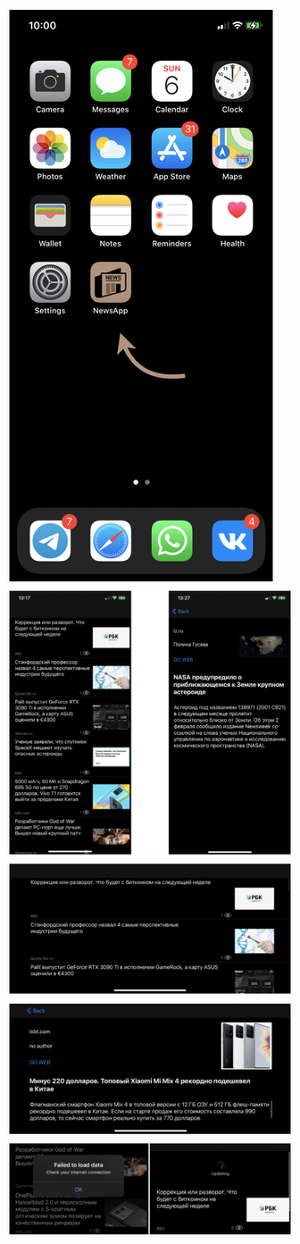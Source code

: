 
![Image alt](https://github.com/eoshtanko/NewsApp/blob/ca6459912e3b9f6a5d1aa359d4a4da1027f7cde8/illustrations/iamge1.png)

![Image alt](https://github.com/eoshtanko/NewsApp/blob/6e4b134b5b62a7c785b2cbaac622dc390d2175c3/illustrations/image2.png)

![Image alt](https://github.com/eoshtanko/NewsApp/blob/ca6459912e3b9f6a5d1aa359d4a4da1027f7cde8/illustrations/image3.png)

![Image alt](https://github.com/eoshtanko/NewsApp/blob/ca6459912e3b9f6a5d1aa359d4a4da1027f7cde8/illustrations/image4.png)

